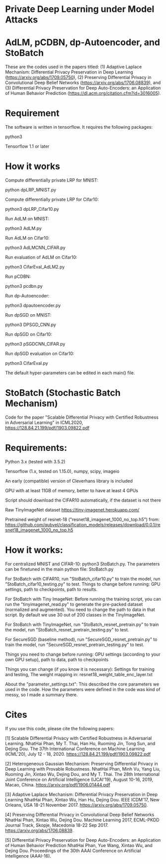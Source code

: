 # Private Deep Learning under Model Attacks

# AdLM, pCDBN, dp-Autoencoder, and StoBatch

These are the codes used in the papers titled: (1) Adaptive Laplace Mechanism: Differential Privacy Preservation in Deep Learning (https://arxiv.org/abs/1709.05750), (2) Preserving Differential Privacy in Convolutional Deep Belief Networks (https://arxiv.org/abs/1706.08839), and (3) Differential Privacy Preservation for Deep Auto-Encoders: an Application of Human Behavior Prediction (https://dl.acm.org/citation.cfm?id=3016005). 

# Requirement
The software is written in tensorflow. It requires the following packages:

python3

Tensorflow 1.1 or later

# How it works
Compute differentially private LRP for MNIST:

python dpLRP_MNIST.py 

Compute differentially private LRP for Cifar10:

python3 dpLRP_Cifar10.py 

Run AdLM on MNIST:

python3 AdLM.py

Run AdLM on Cifar10:

python3 AdLMCNN_CIFAR.py

Run evaluation of AdLM on Cifar10:

python3 CifarEval_AdLM2.py

Run pCDBN:

python3 pcdbn.py

Run dp-Autoencoder:

python3 dpautoencoder.py

Run dpSGD on MNIST:

python3 DPSGD_CNN.py

Run dpSGD on Cifar10:

python3 pSGDCNN_CIFAR.py

Run dpSGD evaluation on Cifar10:

python3 CifarEval.py

The default hyper-parameters can be edited in each main() file.

# StoBatch (Stochastic Batch Mechanism)

Code for the paper "Scalable Differential Privacy with Certified Robustness in Adversarial Learning" in ICML2020, https://128.84.21.199/pdf/1903.09822.pdf

# Requirements:
Python 3.x (tested with 3.5.2)

Tensorflow (1.x, tested on 1.15.0), numpy, scipy, imageio

An early (compatible) version of Cleverhans library is included

GPU with at least 11GB of memory, better to have at least 4 GPUs

Script should download the CIFAR10 automatically, if the dataset is not there

Raw TinyImageNet dataset https://tiny-imagenet.herokuapp.com/

Pretrained weight of resnet-18 ("resnet18_imagenet_1000_no_top.h5") from: https://github.com/qubvel/classification_models/releases/download/0.0.1/resnet18_imagenet_1000_no_top.h5

# How it works:
For centralized MNIST and CIFAR-10: python3 StoBatch.py. The parameters can be finetuned in the main python file: StoBatch.py

For StoBatch with CIFAR10, run "StoBatch_cifar10.py" to train the model, run "StoBatch_cifar10_testing.py" to test.
Things to change before running: GPU settings, path to checkpoints, path to results.

For StoBatch with Tiny ImageNet:
Before running the training script, you can run the "tinyimagenet_read.py" to generate the pre-packed dataset (normalized and augmented). You need to change the path to data in that script. By default we use 30 out of 200 classes in the TinyImageNet.
    
For StoBatch with TinyImageNet, run "StoBatch_resnet_pretrain.py" to train the model, run "StoBatch_resnet_pretrain_testing.py" to test.

For SecureSGD (baseline method), run "SecureSGD_resnet_pretrain.py" to train the model, run "SecureSGD_resnet_pretrain_testing.py" to test.
    
Things you need to change before running: GPU settings (according to your own GPU setup), path to data, path to checkpoints

Things you can change (if you know it is necessary): Settings for training and testing, The weight mapping in: resnet18_weight_table_enc_layer.txt

About the "parameter_settings.txt": This described the core parameters we used in the code. How the parameters were defined in the code was kind of messy, so I made a summary there.

# Cites
If you use this code, please cite the following papers:

[1] Scalable Differential Privacy with Certified Robustness in Adversarial Learning. 
NhatHai Phan, My T. Thai, Han Hu, Ruoming Jin, Tong Sun, and Dejing Dou. The 37th International Conference on Machine Learning (ICML'20), July 12 - 18, 2020. https://128.84.21.199/pdf/1903.09822.pdf

[2] Heterogeneous Gaussian Mechanism: Preserving Differential Privacy in Deep Learning with Provable Robustness. 
NhatHai Phan, Minh Vu, Yang Liu, Ruoming Jin, Xintao Wu, Dejing Dou, and My T. Thai. The 28th International Joint Conference on Artificial Intelligence (IJCAI'19), August 10-16, 2019, Macao, China. https://arxiv.org/pdf/1906.01444.pdf

[3] Adaptive Laplace Mechanism: Differential Privacy Preservation in Deep Learning
NhatHai Phan, Xintao Wu, Han Hu, Dejing Dou. IEEE ICDM'17, New Orleans, USA 18-21 November 2017. https://arxiv.org/abs/1709.05750.

[4] Preserving Differential Privacy in Convolutional Deep Belief Networks
NhatHai Phan, Xintao Wu, Dejing Dou. Machine Learning 2017, ECML-PKDD Journal Track, Skopje, Macedonia 18-22 Sep 2017. https://arxiv.org/abs/1706.08839. 

[5] Differential Privacy Preservation for Deep Auto-Encoders: an Application of Human Behavior Prediction
NhatHai Phan, Yue Wang, Xintao Wu, and Dejing Dou. Proceedings of the 30th AAAI Conference on Artificial Intelligence (AAAI-16).

